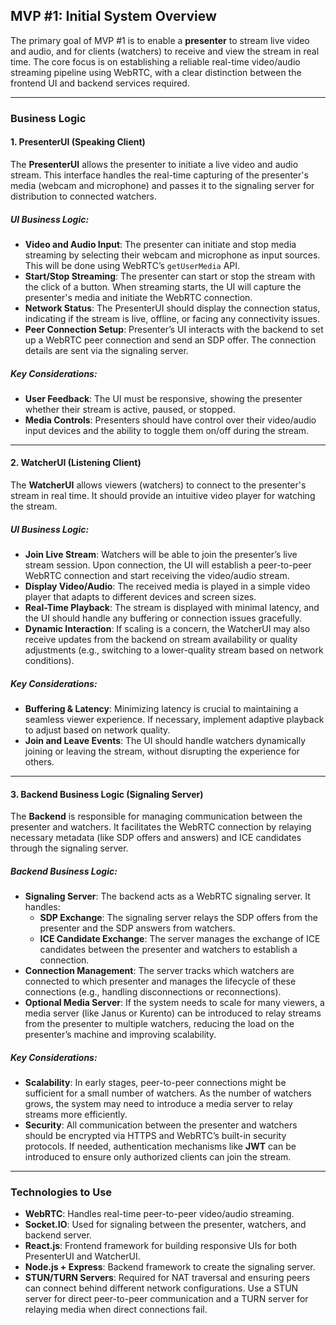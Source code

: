 ## **MVP #1: Initial System Overview**

The primary goal of MVP #1 is to enable a **presenter** to stream live video and audio, and for clients (watchers) to receive and view the stream in real time. The core focus is on establishing a reliable real-time video/audio streaming pipeline using WebRTC, with a clear distinction between the frontend UI and backend services required.

---

### **Business Logic**

#### **1. PresenterUI (Speaking Client)**

The **PresenterUI** allows the presenter to initiate a live video and audio stream. This interface handles the real-time capturing of the presenter's media (webcam and microphone) and passes it to the signaling server for distribution to connected watchers.

##### **UI Business Logic**:
- **Video and Audio Input**: The presenter can initiate and stop media streaming by selecting their webcam and microphone as input sources. This will be done using WebRTC’s `getUserMedia` API.
- **Start/Stop Streaming**: The presenter can start or stop the stream with the click of a button. When streaming starts, the UI will capture the presenter's media and initiate the WebRTC connection.
- **Network Status**: The PresenterUI should display the connection status, indicating if the stream is live, offline, or facing any connectivity issues.
- **Peer Connection Setup**: Presenter’s UI interacts with the backend to set up a WebRTC peer connection and send an SDP offer. The connection details are sent via the signaling server.

##### **Key Considerations**:
- **User Feedback**: The UI must be responsive, showing the presenter whether their stream is active, paused, or stopped.
- **Media Controls**: Presenters should have control over their video/audio input devices and the ability to toggle them on/off during the stream.

---

#### **2. WatcherUI (Listening Client)**

The **WatcherUI** allows viewers (watchers) to connect to the presenter's stream in real time. It should provide an intuitive video player for watching the stream.

##### **UI Business Logic**:
- **Join Live Stream**: Watchers will be able to join the presenter’s live stream session. Upon connection, the UI will establish a peer-to-peer WebRTC connection and start receiving the video/audio stream.
- **Display Video/Audio**: The received media is played in a simple video player that adapts to different devices and screen sizes.
- **Real-Time Playback**: The stream is displayed with minimal latency, and the UI should handle any buffering or connection issues gracefully.
- **Dynamic Interaction**: If scaling is a concern, the WatcherUI may also receive updates from the backend on stream availability or quality adjustments (e.g., switching to a lower-quality stream based on network conditions).

##### **Key Considerations**:
- **Buffering & Latency**: Minimizing latency is crucial to maintaining a seamless viewer experience. If necessary, implement adaptive playback to adjust based on network quality.
- **Join and Leave Events**: The UI should handle watchers dynamically joining or leaving the stream, without disrupting the experience for others.

---

#### **3. Backend Business Logic (Signaling Server)**

The **Backend** is responsible for managing communication between the presenter and watchers. It facilitates the WebRTC connection by relaying necessary metadata (like SDP offers and answers) and ICE candidates through the signaling server.

##### **Backend Business Logic**:
- **Signaling Server**: The backend acts as a WebRTC signaling server. It handles:
  - **SDP Exchange**: The signaling server relays the SDP offers from the presenter and the SDP answers from watchers.
  - **ICE Candidate Exchange**: The server manages the exchange of ICE candidates between the presenter and watchers to establish a connection.
- **Connection Management**: The server tracks which watchers are connected to which presenter and manages the lifecycle of these connections (e.g., handling disconnections or reconnections).
- **Optional Media Server**: If the system needs to scale for many viewers, a media server (like Janus or Kurento) can be introduced to relay streams from the presenter to multiple watchers, reducing the load on the presenter’s machine and improving scalability.
  
##### **Key Considerations**:
- **Scalability**: In early stages, peer-to-peer connections might be sufficient for a small number of watchers. As the number of watchers grows, the system may need to introduce a media server to relay streams more efficiently.
- **Security**: All communication between the presenter and watchers should be encrypted via HTTPS and WebRTC’s built-in security protocols. If needed, authentication mechanisms like **JWT** can be introduced to ensure only authorized clients can join the stream.

---

### **Technologies to Use**

- **WebRTC**: Handles real-time peer-to-peer video/audio streaming.
- **Socket.IO**: Used for signaling between the presenter, watchers, and backend server.
- **React.js**: Frontend framework for building responsive UIs for both PresenterUI and WatcherUI.
- **Node.js + Express**: Backend framework to create the signaling server.
- **STUN/TURN Servers**: Required for NAT traversal and ensuring peers can connect behind different network configurations. Use a STUN server for direct peer-to-peer communication and a TURN server for relaying media when direct connections fail.